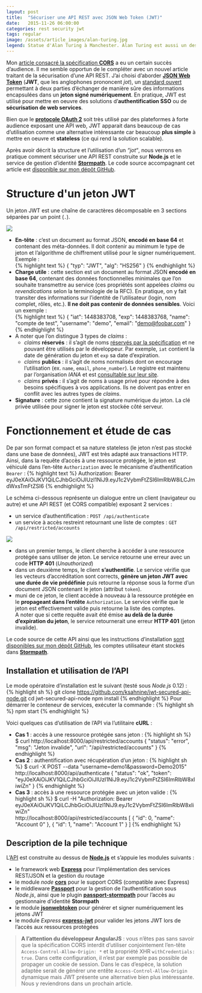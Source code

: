```yaml
---
layout: post
title:  "Sécuriser une API REST avec JSON Web Token (JWT)"
date:   2015-11-26 06:00:00
categories: rest security jwt
tags: regular
image: /assets/article_images/alan-turing.jpg
legend: Statue d'Alan Turing à Manchester. Alan Turing est aussi un des pères de la cryptographie moderne.
---
```


Mon [article consacré la spécification **CORS**](http://blog.inovia-conseil.fr/?p=202) a eu un certain succès d’audience. Il me semble opportun de le compléter avec un nouvel article traitant de la sécurisation d’une API REST.
J’ai choisi d’aborder [**JSON Web Token**](http://jwt.io/) (**JWT**, que les anglophones prononcent *jot*), un [standard ouvert](https://tools.ietf.org/html/rfc7519) permettant à deux parties d’échanger de manière sûre des informations encapsulées dans un **jeton signé numériquement**.
En pratique, JWT est utilisé pour mettre en oeuvre des solutions d’**authentification SSO** ou de **sécurisation de web services**.

Bien que le [**protocole OAuth 2**](http://oauth.net/2/) soit très utilisé par des plateformes à forte audience exposant une API web, JWT apparait dans beaucoup de cas d’utilisation comme une alternative intéressante car beaucoup **plus simple** à mettre en oeuvre et **stateless** (ce qui rend la solution scalable).

Après avoir décrit la structure et l’utilisation d’un *“jot“*, nous verrons en pratique comment sécuriser une API REST construite sur **Node.js** et le service de gestion d’identité [**Stormpath**](https://stormpath.com/). Le code source accompagnant cet article est [disponible sur mon dépôt GitHub](https://github.com/ksahnine/jwt-secured-api-node).

# Structure d'un jeton JWT
Un jeton JWT est une chaîne de caractères décomposable en 3 sections séparées par un point (`.`).

<center><img src="{{site.url}}/assets/article_images/jeton_jwt.png" style="display: block; margin: auto;" /></center>

- **En-tête** : c’est un document au format JSON, **encodé en base 64** et contenant des méta-données. Il doit contenir au minimum le type de jeton et l’algorithme de chiffrement utilisé pour le signer numériquement. <br/>Exemple :<br />
{% highlight text %}
{
  "typ": "JWT",
  "alg": "HS256"
}
{% endhighlight %}
- **Charge utile** : cette section est un document au format JSON **encodé en base 64**, contenant des données fonctionnelles minimales que l’on souhaite transmettre au service (ces propriétés sont appelées *claims* ou *revendications* selon la terminologie de la RFC). En pratique, on y fait transiter des informations sur l’identité de l’utilisateur (login, nom complet, rôles, etc.). **Il ne doit pas contenir de données sensibles**. Voici un exemple :<br/>
{% highlight text %}
{
  "iat": 1448383708,
  "exp": 1448383768,
  "name": "compte de test",
  "username": "demo",
  "email": "demo@foobar.com"
}
{% endhighlight %}
- A noter que l’on distingue 3 types de *claims* :
  - *claims* **réservés** : il s’agit de noms [réservés par la spécification](http://self-issued.info/docs/draft-ietf-oauth-json-web-token.html#RegisteredClaimName) et ne pouvant être utilisés par le développeur. Par exemple, `iat` contient la date de génération du jeton et `exp` sa date d’expiration.
  - *claims* **publics** : il s’agit de noms normalisés dont on encourage l’utilisation (ex. `name`, `email`, `phone_number`). Le registre est maintenu par l’organisation *IANA* et est [consultable sur leur site](http://www.iana.org/assignments/jwt/jwt.xhtml).
  - *claims* **privés** : il s’agit de noms à usage privé pour répondre à des besoins spécifiques à vos applications. Ils ne doivent pas entrer en conflit avec les autres types de *claims*.
- **Signature** : cette zone contient la signature numérique du jeton. La clé privée utilisée pour signer le jeton est stockée côté serveur.

# Fonctionnement et étude de cas
De par son format compact et sa nature stateless (le jeton n’est pas stocké dans une base de données), JWT est très adapté aux transactions HTTP.<br/>
Ainsi, dans la requête d’accès à une ressource protégée, le jeton est véhiculé dans l’en-tête `Authorization` avec le mécanisme d’authentification `Bearer` :
{% highlight text %}
Authorization: Bearer eyJ0eXAiOiJKV1QiLCJhbGciOiJIUzI1NiJ9.eyJ1c2VybmFtZSI6ImRlbW8iLCJmdWxsTmFtZSI6
{% endhighlight %}

Le schéma ci-dessous représente un dialogue entre un client (navigateur ou autre) et une API REST (et CORS compatible) exposant 2 services :
- un service d’authentification : `POST /api/authenticate`
- un service à accès restreint retournant une liste de comptes : `GET /api/restricted/accounts`

<center><img src="{{site.url}}/assets/article_images/cinematique_jwt.png" style="display: block; margin: auto;" /></center>

- dans un premier temps, le client cherche à accéder à une ressource protégée sans utiliser de jeton. Le service retourne une erreur avec un code **HTTP 401** (*Unauthorized*)
- dans un deuxième temps, le client **s’authentifie**. Le service vérifie que les vecteurs d’accréditation sont corrects, **génère un jeton JWT avec une durée de vie prédéfinie** puis retourne la réponse sous la forme d’un document JSON contenant le jeton (attribut `token`).
- muni de ce jeton, le client accède à nouveau à la ressource protégée en le **propageant dans l’entête** `Authorization`. Le service vérifie que le jeton est effectivement valide puis retourne la liste des comptes.<br/>A noter que si cette requête avait été émise **au delà de la durée d’expiration du jeton**, le service retournerait une erreur **HTTP 401** (jeton invalide).

Le code source de cette API ainsi que les instructions d’installation [sont disponibles sur mon dépôt GitHub](https://github.com/ksahnine/jwt-secured-api-node), les comptes utilisateur étant stockés dans [**Stormpath**](https://stormpath.com/).

## Installation et utilisation de l’API
Le mode opératoire d’installation est le suivant (testé sous *Node.js* 0.12) :
{% highlight sh %}
git clone https://github.com/ksahnine/jwt-secured-api-node.git
cd jwt-secured-api-node
npm install
{% endhighlight %}
Pour démarrer le conteneur de services, exécuter la commande :
{% highlight sh %}
npm start
{% endhighlight %}

Voici quelques cas d’utilisation de l’API via l’utilitaire **cURL** :

- **Cas 1** : accès à une ressource protégée sans jeton :
{% highlight sh %}
$ curl http://localhost:8000/api/restricted/accounts
{
  "status": "error",
  "msg": "Jeton invalide",
  "url": "/api/restricted/accounts"
}
{% endhighlight %}
- **Cas 2** : authentification avec récupération d’un jeton :
{% highlight sh %}
$ curl -X POST --data "username=demo1&password=Demo2015" http://localhost:8000/api/authenticate
{
  "status": "ok",
  "token": "eyJ0eXAiOiJKV1QiLCJhbGciOiJIUzI1NiJ9.eyJ1c2VybmFtZSI6ImRlbW8xIiwiZn"
}
{% endhighlight %}
- **Cas 3** : accès à une ressource protégée avec un jeton valide :
{% highlight sh %}
$ curl -H "Authorization: Bearer eyJ0eXAiOiJKV1QiLCJhbGciOiJIUzI1NiJ9.eyJ1c2VybmFtZSI6ImRlbW8xIiwiZn" \
        http://localhost:8000/api/restricted/accounts
[
  {
    "id": 0,
    "name": "Account 0"
  },
  {
    "id": 1,
    "name": "Account 1"
  }
]
{% endhighlight %}

## Description de la pile technique
L’[API](https://github.com/ksahnine/jwt-secured-api-node) est construite au dessus de [**Node.js**](https://nodejs.org/) et s’appuie les modules suivants :

- le framework web [**Express**](https://github.com/strongloop/express) pour l’implémentation des services REST/JSON et la gestion du routage
- le module *node* [**cors**](https://github.com/expressjs/cors) pour le support CORS (compatible avec Express)
- le middleware [**Passport**](http://passportjs.org/) pour la gestion de l’authentification sous *Node.js*, ainsi que le plugin [**passport-stormpath**](https://github.com/stormpath/passport-stormpath) pour l’accès au gestionnaire d’identité **Stormpath**
- le module [**jsonwebtoken**](https://github.com/auth0/node-jsonwebtoken) pour générer et signer numériquement les jetons JWT
- le module *Express* [**express-jwt**](https://github.com/auth0/express-jwt) pour valider les jetons JWT lors de l’accès aux ressources protégées

> **A l’attention du développeur AngularJS** : vous n’êtes pas sans savoir que la spécification CORS interdit d’utiliser conjointement l’en-tête `Access-Control-Allow-Origin: *` et la propriété XHR `withCredentials: true`. Dans cette configuration, il n’est par exemple pas possible de propager un cookie de session. Dans le cas d’espèce, la solution adaptée serait de générer une entête `Access-Control-Allow-Origin` dynamique mais JWT présente une alternative bien plus intéressante. Nous y reviendrons dans un prochain article.

[jekyll]:      http://jekyllrb.com
[jekyll-gh]:   https://github.com/jekyll/jekyll
[jekyll-help]: https://github.com/jekyll/jekyll-help

